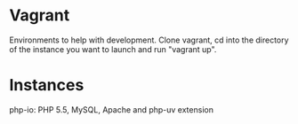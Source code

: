 Vagrant
=======

Environments to help with development.  Clone vagrant, cd into the directory of the instance you want to launch and run "vagrant up".

Instances
=======
php-io: PHP 5.5, MySQL, Apache and php-uv extension

